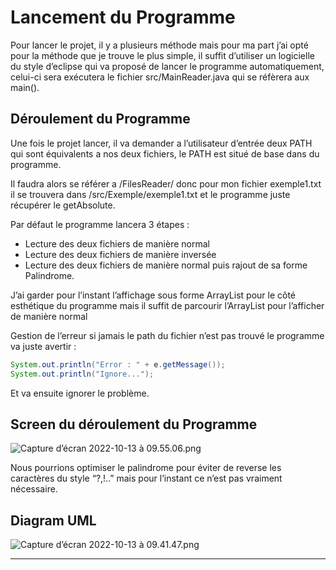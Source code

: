 # Lancement du Programme

Pour lancer le projet, il y a plusieurs méthode mais pour ma part j’ai opté pour la méthode que je trouve le plus simple, il suffit d’utiliser un logicielle du style d’eclipse qui va proposé de lancer le programme automatiquement, celui-ci sera exécutera le fichier src/MainReader.java qui se réfèrera aux main(). 

## Déroulement du Programme

Une fois le projet lancer, il va demander a l’utilisateur d’entrée deux PATH qui sont équivalents a nos deux fichiers, le PATH est situé de base dans du programme.

Il faudra alors se référer a /FilesReader/ donc pour mon fichier exemple1.txt il se trouvera dans /src/Exemple/exemple1.txt et le programme juste récupérer le getAbsolute.

Par défaut le programme lancera 3 étapes :

- Lecture des deux fichiers de manière normal
- Lecture des deux fichiers de manière inversée
- Lecture des deux fichiers de manière normal puis rajout de sa forme Palindrome.

J’ai garder pour l’instant l’affichage sous forme ArrayList pour le côté esthétique du programme mais il suffit de parcourir l’ArrayList pour l’afficher de manière normal

Gestion de l’erreur si jamais le path du fichier n’est pas trouvé le programme va juste avertir :

```java
System.out.println("Error : " + e.getMessage());
System.out.println("Ignore...");
```

Et va ensuite ignorer le problème.

## Screen du déroulement du Programme

![Capture d’écran 2022-10-13 à 09.55.06.png](https://s3.us-west-2.amazonaws.com/secure.notion-static.com/83dda133-d1a5-4e13-ac83-e75cf07eab21/Capture_decran_2022-10-13_a_09.41.47.png?X-Amz-Algorithm=AWS4-HMAC-SHA256&X-Amz-Content-Sha256=UNSIGNED-PAYLOAD&X-Amz-Credential=AKIAT73L2G45EIPT3X45%2F20221013%2Fus-west-2%2Fs3%2Faws4_request&X-Amz-Date=20221013T080050Z&X-Amz-Expires=86400&X-Amz-Signature=26a2c41179bbf8fe9ce8cb4d6795b00ae7b8eecc70b5f17982c04647056c43d3&X-Amz-SignedHeaders=host&response-content-disposition=filename%20%3D%22Capture%2520d%25E2%2580%2599e%25CC%2581cran%25202022-10-13%2520a%25CC%2580%252009.41.47.png%22&x-id=GetObject)

Nous pourrions optimiser le palindrome pour éviter de reverse les caractères du style “?,!..” mais pour l’instant ce n’est pas vraiment nécessaire.

## Diagram UML

![Capture d’écran 2022-10-13 à 09.41.47.png](https://s3.us-west-2.amazonaws.com/secure.notion-static.com/10357f5e-7aa2-4c8f-bbc8-d7754e9bb62e/Capture_decran_2022-10-13_a_09.55.06.png?X-Amz-Algorithm=AWS4-HMAC-SHA256&X-Amz-Content-Sha256=UNSIGNED-PAYLOAD&X-Amz-Credential=AKIAT73L2G45EIPT3X45%2F20221013%2Fus-west-2%2Fs3%2Faws4_request&X-Amz-Date=20221013T080037Z&X-Amz-Expires=86400&X-Amz-Signature=73cf03565c473db7100f506a566b99e7a9a89736d367f0b1fda2d21c358ac425&X-Amz-SignedHeaders=host&response-content-disposition=filename%20%3D%22Capture%2520d%25E2%2580%2599e%25CC%2581cran%25202022-10-13%2520a%25CC%2580%252009.55.06.png%22&x-id=GetObject)

---
